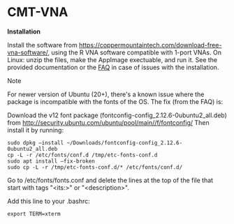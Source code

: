 # CMT-VNA

**Installation**

Install the software from https://coppermountaintech.com/download-free-vna-software/, using the R VNA software compatible with 1-port VNAs. On Linux: unzip the files, make the AppImage exectuable, and run it. See the provided documentation or the [FAQ](https://coppermountaintech.com/frequently-asked-questions/) in case of issues with the installation.

> [!NOTE]
> For newer version of Ubuntu (20+), there's a known issue where the package is incompatible with the fonts of the OS. The fix (from the FAQ) is:
> 
> Download the v12 font package (fontconfig-config_2.12.6-0ubuntu2_all.deb) from http://security.ubuntu.com/ubuntu/pool/main//f/fontconfig/
> Then install it by running:
> ```
> sudo dpkg –install ~/Downloads/fontconfig-config_2.12.6-0ubuntu2_all.deb
> cp -L -r /etc/fonts/conf.d /tmp/etc-fonts-conf.d
> sudo apt install –fix-broken
> sudo cp -L -r /tmp/etc-fonts-conf.d/* /etc/fonts/conf.d/
> ```
> Go to /etc/fonts/fonts.conf and delete the lines at the top of the file that start with tags "\<its:\>" or "\<description\>".
> 
> Add this line to your .bashrc:
> ```
> export TERM=xterm
> ```
